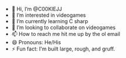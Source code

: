 - 👋 Hi, I’m @C00KIEJJ
- 👀 I’m interested in videogames
- 🌱 I’m currently learning C sharp
- 💞️ I’m looking to collaborate on videogames
- 📫 How to reach me hit me up by the ol email
- 😄 Pronouns: He/His
- ⚡ Fun fact: I'm built large, rough, and gruff. 

<!---
C00KIEJJ/C00KIEJJ is a ✨ special ✨ repository because its `README.md` (this file) appears on your GitHub profile.
You can click the Preview link to take a look at your changes.
--->
